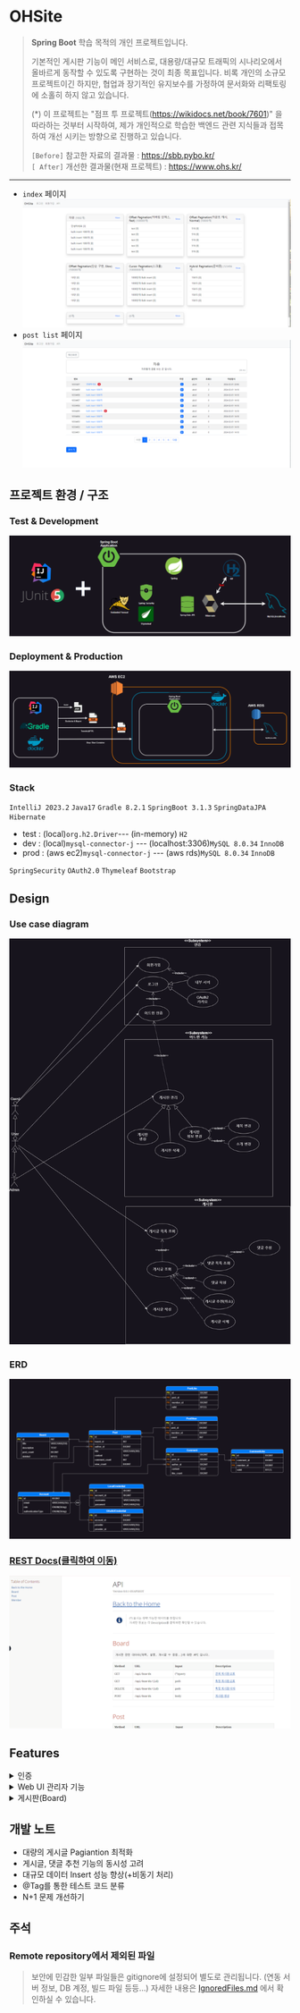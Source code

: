 # OHSite

> **Spring Boot** 학습 목적의 개인 프로젝트입니다.
>
> 
> 기본적인 게시판 기능이 메인 서비스로, 대용량/대규모 트래픽의 시나리오에서 올바르게 동작할 수 있도록 구현하는 것이 최종 목표입니다. 비록 개인의 소규모 프로젝트이긴 하지만, 협업과 장기적인 유지보수를 가정하여 문서화와 리팩토링에 소홀히 하지 않고 있습니다.
> 
> (*) 이 프로젝트는 "점프 투 프로젝트(https://wikidocs.net/book/7601)" 을 따라하는 것부터 시작하여, 제가 개인적으로 학습한 백엔드 관련 지식들과 접목하여 개선 시키는 방향으로 진행하고 있습니다.
>
> `[Before]` 참고한 자료의 결과물 : https://sbb.pybo.kr/  
> `[ After]` 개선한 결과물(현재 프로젝트) : https://www.ohs.kr/
>
>
---


* `index` 페이지
  ![indexPage.png](documents%2Fimages%2FindexPage.png)
* `post list` 페이지
  ![postListPage.png](documents%2Fimages%2FpostListPage.png)

## 프로젝트 환경 / 구조

### Test & Development

![test_architecture.png](documents%2Fimages%2Ftest_architecture.png)

### Deployment & Production

![prod_architecture.png](documents%2Fimages%2Fprod_architecture.png)

### Stack

`IntelliJ 2023.2` `Java17` `Gradle 8.2.1` `SpringBoot 3.1.3` `SpringDataJPA` `Hibernate`

* test : (local)`org.h2.Driver`--- (in-memory) `H2`
* dev : (local)`mysql-connector-j` --- (localhost:3306)`MySQL 8.0.34` `InnoDB`
* prod : (aws ec2)`mysql-connector-j` --- (aws rds)`MySQL 8.0.34` `InnoDB`

`SpringSecurity` `OAuth2.0`
`Thymeleaf` `Bootstrap`

## Design

### Use case diagram

![UsecaseDiagram_overall.png](documents%2Fimages%2FUsecaseDiagram_overall.png)

### ERD

![ERD.png](documents%2Fimages%2FERD.png)

### [REST Docs(클릭하여 이동)](https://www.ohs.kr/docs/index.html)

![restdocs_intro.png](documents%2Fimages%2Frestdocs_intro.png)

## Features

<details>
  <summary>인증</summary>
사용자는 비밀번호를 입력하여 서버에 직접 계정을 생성하거나, 카카오 계정으로 인증할 수 있습니다.
</details>

<details>  
  <summary>Web UI 관리자 기능 </summary>

[상세 페이지](documents%2Fadmin%2Fintroduction.md)

어드민은 브라우저를 통해 인증하여 서버를 관리할 수 있습니다.

</details>

<details>
  <summary>게시판(Board)</summary>

</details>

## 개발 노트

* 대량의 게시글 Pagiantion 최적화
* 게시글, 댓글 추천 기능의 동시성 고려
* 대규모 데이터 Insert 성능 향상(+비동기 처리)
* @Tag를 통한 테스트 코드 분류
* N+1 문제 개선하기

## 주석

### Remote repository에서 제외된 파일

> 보안에 민감한 일부 파일들은 gitignore에 설정되어 별도로 관리됩니다.
> (연동 서버 정보, DB 계정, 빌드 파일 등등...)
> 자세한 내용은 [IgnoredFiles.md](documents%2FIgnoredFiles.md) 에서 확인하실 수 있습니다.
